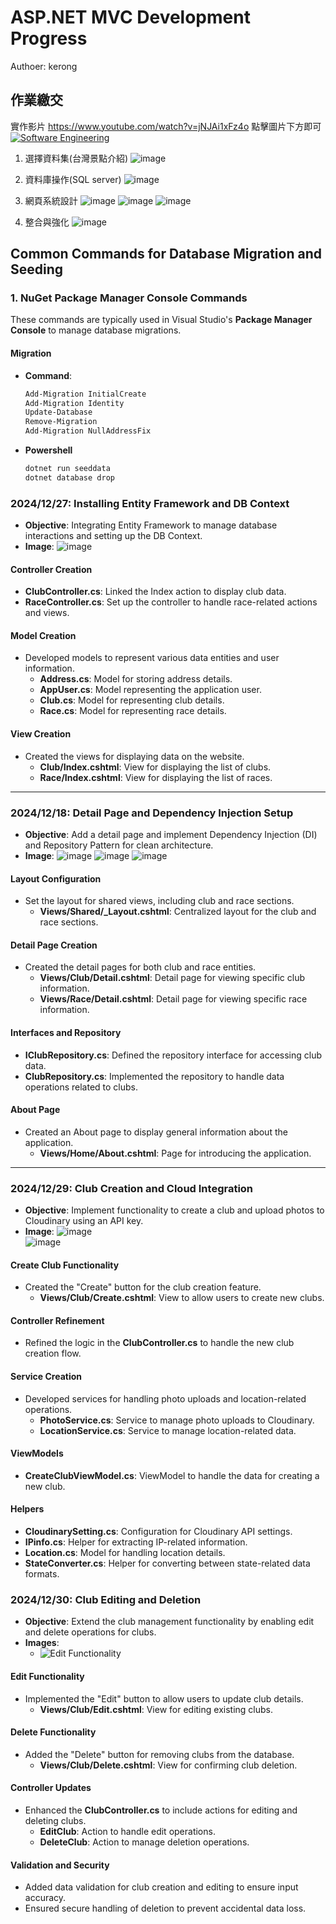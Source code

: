 # **ASP.NET MVC Development Progress**
Authoer: kerong

## 作業繳交

實作影片 https://www.youtube.com/watch?v=jNJAi1xFz4o
點擊圖片下方即可
[![Software Engineering](https://github.com/kerong2002/nkust_soft/blob/main/%E6%9C%9F%E6%9C%AB%E4%BD%9C%E6%A5%AD/C110152338/final_project.png)](https://www.youtube.com/watch?v=jNJAi1xFz4o)
<!--
<div style="text-align: center;">
    <iframe width="800" height="450" src="https://www.youtube.com/embed/jNJAi1xFz4o" frameborder="0" allow="accelerometer; autoplay; clipboard-write; encrypted-media; gyroscope; picture-in-picture" allowfullscreen></iframe>
</div>
-->


1. 選擇資料集(台灣景點介紹)
![image](https://hackmd.io/_uploads/HkALKwBIkg.png)

2. 資料庫操作(SQL server)
![image](https://hackmd.io/_uploads/SyZnKvSIJg.png)

3. 網頁系統設計
![image](https://hackmd.io/_uploads/r1Sw5wSUJl.png)
![image](https://hackmd.io/_uploads/HJlcucDr8Je.png)
![image](https://hackmd.io/_uploads/rJT5qvBUkl.png)


4. 整合與強化
![image](https://hackmd.io/_uploads/HJ0HqvHIyg.png)


## Common Commands for Database Migration and Seeding

### 1. NuGet Package Manager Console Commands

These commands are typically used in Visual Studio's **Package Manager Console** to manage database migrations.


#### Migration
- **Command**: 
  ```bash
  Add-Migration InitialCreate
  Add-Migration Identity
  Update-Database
  Remove-Migration
  Add-Migration NullAddressFix
  ```
- **Powershell**
    ```bash
    dotnet run seeddata
    dotnet database drop
    ```
### **2024/12/27: Installing Entity Framework and DB Context**
- **Objective**: Integrating Entity Framework to manage database interactions and setting up the DB Context.
- **Image**: ![image](https://hackmd.io/_uploads/SJrRpNTBJg.png)

#### **Controller Creation**
- **ClubController.cs**: Linked the Index action to display club data.
- **RaceController.cs**: Set up the controller to handle race-related actions and views.

#### **Model Creation**
- Developed models to represent various data entities and user information.
    - **Address.cs**: Model for storing address details.
    - **AppUser.cs**: Model representing the application user.
    - **Club.cs**: Model for representing club details.
    - **Race.cs**: Model for representing race details.

#### **View Creation**
- Created the views for displaying data on the website.
    - **Club/Index.cshtml**: View for displaying the list of clubs.
    - **Race/Index.cshtml**: View for displaying the list of races.

---

### **2024/12/18: Detail Page and Dependency Injection Setup**
- **Objective**: Add a detail page and implement Dependency Injection (DI) and Repository Pattern for clean architecture.
- **Image**: ![image](https://hackmd.io/_uploads/BkQg04TByg.png)
  ![image](https://hackmd.io/_uploads/S1OYGLTH1l.png)
  ![image](https://hackmd.io/_uploads/rJO_Yv6Skl.png)

#### **Layout Configuration**
- Set the layout for shared views, including club and race sections.
    - **Views/Shared/_Layout.cshtml**: Centralized layout for the club and race sections.

#### **Detail Page Creation**
- Created the detail pages for both club and race entities.
    - **Views/Club/Detail.cshtml**: Detail page for viewing specific club information.
    - **Views/Race/Detail.cshtml**: Detail page for viewing specific race information.

#### **Interfaces and Repository**
- **IClubRepository.cs**: Defined the repository interface for accessing club data.
- **ClubRepository.cs**: Implemented the repository to handle data operations related to clubs.

#### **About Page**
- Created an About page to display general information about the application.
    - **Views/Home/About.cshtml**: Page for introducing the application.

---

### **2024/12/29: Club Creation and Cloud Integration**
- **Objective**: Implement functionality to create a club and upload photos to Cloudinary using an API key.
- **Image**: ![image](https://hackmd.io/_uploads/SJu851y8yx.png)  
  ![image](https://hackmd.io/_uploads/HJireKRSyg.png)

#### **Create Club Functionality**
- Created the "Create" button for the club creation feature.
    - **Views/Club/Create.cshtml**: View to allow users to create new clubs.

#### **Controller Refinement**
- Refined the logic in the **ClubController.cs** to handle the new club creation flow.

#### **Service Creation**
- Developed services for handling photo uploads and location-related operations.
    - **PhotoService.cs**: Service to manage photo uploads to Cloudinary.
    - **LocationService.cs**: Service to manage location-related data.

#### **ViewModels**
- **CreateClubViewModel.cs**: ViewModel to handle the data for creating a new club.

#### **Helpers**
- **CloudinarySetting.cs**: Configuration for Cloudinary API settings.
- **IPinfo.cs**: Helper for extracting IP-related information.
- **Location.cs**: Model for handling location details.
- **StateConverter.cs**: Helper for converting between state-related data formats.

### **2024/12/30: Club Editing and Deletion**
- **Objective**: Extend the club management functionality by enabling edit and delete operations for clubs.
- **Images**: 
    - ![Edit Functionality](https://hackmd.io/_uploads/SysgyTkLJl.png)

#### **Edit Functionality**
- Implemented the "Edit" button to allow users to update club details.
    - **Views/Club/Edit.cshtml**: View for editing existing clubs.

#### **Delete Functionality**
- Added the "Delete" button for removing clubs from the database.
    - **Views/Club/Delete.cshtml**: View for confirming club deletion.
  
#### **Controller Updates**
- Enhanced the **ClubController.cs** to include actions for editing and deleting clubs.
    - **EditClub**: Action to handle edit operations.
    - **DeleteClub**: Action to manage deletion operations.

#### **Validation and Security**
- Added data validation for club creation and editing to ensure input accuracy.
- Ensured secure handling of deletion to prevent accidental data loss.
